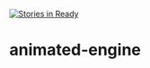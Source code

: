 [![Stories in Ready](https://badge.waffle.io/alshamiri2/animated-engine.png?label=ready&title=Ready)](https://waffle.io/alshamiri2/animated-engine?utm_source=badge)
# animated-engine